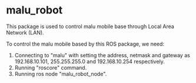 # malu_robot
This package is used to control malu mobile base through Local Area Network (LAN).

To control the malu mobile based by this ROS package, we need:
1. Connecting to "malu" with setting the address, netmask and gateway as 192.168.10.101, 255.255.255.0 and 192.168.10.254 respectively.
2. Running "roscore" command.
3. Running ros node "malu_robot_node".
